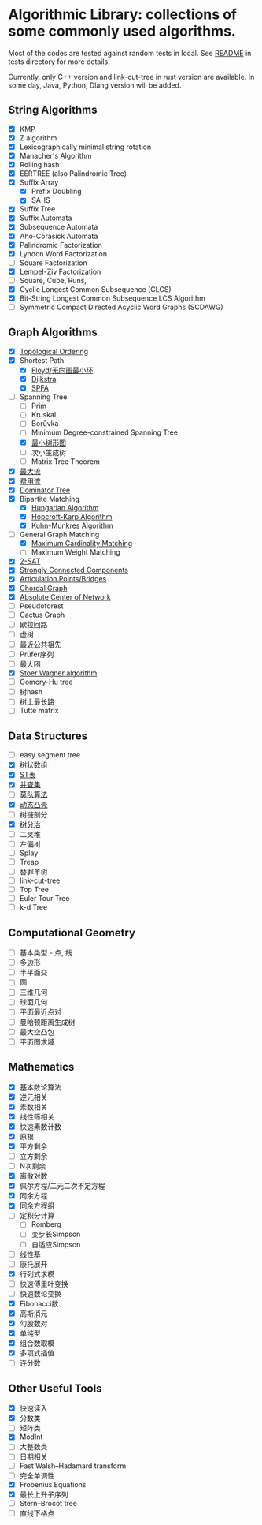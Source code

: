 # Algorithmic Library: collections of some commonly used algorithms.

Most of the codes are tested against random tests in local. See [README](tests/README.md) in tests directory for more details.

Currently, only C++ version and link-cut-tree in rust version are available. In some day, Java, Python, Dlang version will be added.

## String Algorithms

+ [x] KMP
+ [x] Z algorithm
+ [x] Lexicographically minimal string rotation
+ [x] Manacher's Algorithm
+ [x] Rolling hash
+ [x] EERTREE (also Palindromic Tree)
+ [x] Suffix Array
  + [x] Prefix Doubling
  + [x] SA-IS
+ [x] Suffix Tree
+ [x] Suffix Automata
+ [x] Subsequence Automata
+ [x] Aho-Corasick Automata
+ [x] Palindromic Factorization
+ [x] Lyndon Word Factorization
+ [ ] Square Factorization
+ [x] Lempel-Ziv Factorization
+ [ ] Square, Cube, Runs, 
+ [x] Cyclic Longest Common Subsequence (CLCS)
+ [x] Bit-String Longest Common Subsequence LCS Algorithm
+ [ ] Symmetric Compact Directed Acyclic Word Graphs (SCDAWG)

## Graph Algorithms

+ [x] [Topological Ordering](cpp/GraphUtility/TopoSort.cc)
+ [x] Shortest Path
  + [x] [Floyd/无向图最小环](cpp/GraphUtility/Floyd.cc)
  + [x] [Dijkstra](cpp/GraphUtility/shortest-path.cc)
  + [x] [SPFA](cpp/GraphUtility/shortest-path.cc)
+ [ ] Spanning Tree
  + [ ] Prim
  + [ ] Kruskal
  + [ ] Borůvka
  + [ ] Minimum Degree-constrained Spanning Tree
  + [x] [最小树形图](cpp/GraphUtility/Edmonds.cc)
  + [ ] 次小生成树
  + [ ] Matrix Tree Theorem
+ [x] [最大流](cpp/GraphUtility/NetworkFlow.cc)
+ [x] [费用流](cpp/GraphUtility/CostFlow.cc)
+ [x] [Dominator Tree](cpp/GraphUtility/DominatorTree.cc)
+ [x] Bipartite Matching 
  + [x] [Hungarian Algorithm](cpp/GraphUtility/Hungarian.cc)
  + [x] [Hopcroft-Karp Algorithm](cpp/GraphUtility/Hopcroft.cc)
  + [x] [Kuhn-Munkres Algorithm](cpp/GraphUtility/KuhnMunkres.cc)
+ [ ] General Graph Matching
  + [x] [Maximum Cardinality Matching](cpp/GraphUtility/Blossom.cc)
  + [ ] Maximum Weight Matching
+ [x] [2-SAT](cpp/GraphUtility/TwoSat.cc)
+ [x] [Strongly Connected Components](cpp/GraphUtility/SCC.cc)
+ [x] [Articulation Points/Bridges](gcpp/GraphUtility/ArticulationPoints.cc)
+ [x] [Chordal Graph](cpp/GraphUtility/ChordalGraph.cc)
+ [x] [Absolute Center of Network](cpp/GraphUtility/KarivHakimi.cc)
+ [ ] Pseudoforest
+ [ ] Cactus Graph
+ [ ] 欧拉回路
+ [ ] 虚树
+ [ ] 最近公共祖先
+ [ ] Prüfer序列
+ [ ] 最大团
+ [x] [Stoer Wagner algorithm](cpp/GraphUtility/StoerWagner.cc)
+ [ ] Gomory-Hu tree
+ [ ] 树hash
+ [ ] 树上最长路
+ [ ] Tutte matrix

## Data Structures

+ [ ] easy segment tree
+ [x] [树状数组](data-structure/FenwickTree.cc)
+ [x] [ST表](data-structure/SparseTable.cc)
+ [x] [并查集](data-structure/Disjoint-Set.cc)
+ [ ] [莫队算法](data-structure/Sqrt-Decomposition.cc)
+ [x] [动态凸壳](data-structure/DynamicConvexHull.cc)
+ [ ] 树链剖分
+ [x] [树分治](data-structure/Centroid-Decomposition.cc)
+ [ ] 二叉堆
+ [ ] 左偏树
+ [ ] Splay
+ [ ] Treap
+ [ ] 替罪羊树
+ [ ] link-cut-tree
+ [ ] Top Tree
+ [ ] Euler Tour Tree
+ [ ] k-d Tree

## Computational Geometry

+ [ ] 基本类型 - 点, 线
+ [ ] 多边形
+ [ ] 半平面交
+ [ ] 圆
+ [ ] 三维几何
+ [ ] 球面几何
+ [ ] 平面最近点对
+ [ ] 曼哈顿距离生成树
+ [ ] 最大空凸包
+ [ ] 平面图求域

## Mathematics

+ [x] 基本数论算法
+ [x] 逆元相关
+ [x] 素数相关
+ [x] 线性筛相关
+ [x] 快速素数计数
+ [x] 原根
+ [x] 平方剩余
+ [ ] 立方剩余
+ [ ] N次剩余
+ [x] 离散对数
+ [x] 佩尔方程/二元二次不定方程
+ [x] 同余方程
+ [x] 同余方程组
+ [ ] 定积分计算
  + [ ] Romberg
  + [ ] 变步长Simpson
  + [ ] 自适应Simpson
+ [ ] 线性基
+ [ ] 康托展开
+ [x] 行列式求模
+ [ ] 快速傅里叶变换
+ [ ] 快速数论变换
+ [x] Fibonacci数
+ [x] 高斯消元
+ [x] 勾股数对
+ [x] 单纯型
+ [x] 组合数取模
+ [x] 多项式插值
+ [ ] 连分数

## Other Useful Tools

+ [x] 快速读入
+ [x] 分数类
+ [ ] 矩阵类
+ [x] ModInt
+ [ ] 大整数类
+ [ ] 日期相关
+ [ ] Fast Walsh–Hadamard transform
+ [ ] 完全单调性
+ [x] Frobenius Equations
+ [x] 最长上升子序列
+ [ ] Stern–Brocot tree
+ [ ] 直线下格点
